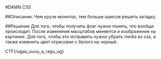 #DAMN CSS

##Описание: 
Чем круче монитор, тем больше шансов решить загадку.

##Решение
Для того, чтобы получить флаг нужно понять, что вообще происходит. После изменения масштабов меняется и изображение на картинке. Для того, чтобы это исправить нужно убрать media из css, а также изменить цвет отрисовки с белого на черный.

CTF{rugau_uuuu_a_ragu_ug}